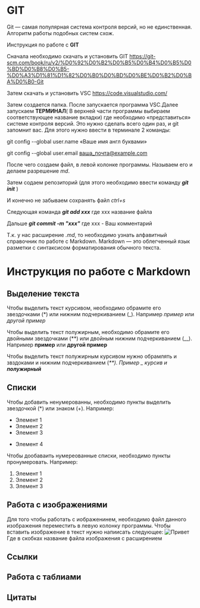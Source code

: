 # GIT

Git — самая популярная система контроля
версий, но не единственная. Алгоритм
работы подобных систем схож.

Инструкция по работе с **GIT**

Сначала необходимо скачать и установить GIT   https://git-scm.com/book/ru/v2/%D0%92%D0%B2%D0%B5%D0%B4%D0%B5%D0%BD%D0%B8%D0%B5-%D0%A3%D1%81%D1%82%D0%B0%D0%BD%D0%BE%D0%B2%D0%BA%D0%B0-Git

Затем скачать и установить VSC https://code.visualstudio.com/

Затем создается папка. После запускается программа VSC.Далее запускаем **ТЕРМИНАЛ**( В верхней части программы выбираем соответствующее название вкладки) где  необходимо «представиться» системе контроля версий. Это нужно сделать всего один раз, и git запомнит вас. Для этого нужно ввести в терминале 2 команды:

git config --global user.name «Ваше имя англ буквами»

git config --global user.email ваша_почта@example.com

После чего создаем файл, в левой колонке программы. Называем его и делаем разрешение *md*.

Затем содаем репозиторий (для этого необходимо ввести команду _**git init**_ )

И конечно не забываем сохранять файл _ctrl+s_

Следующая команда _**git add ххх**_ где ххх название файла

Дальше _**git commit -m "xxx"**_  где  xxx - Ваш комментарий

Т.к. у нас расширение _.md_, то необходимо узнать  алфавитный справочник по работе с Markdown. Markdown — это облегченный язык разметки с синтаксисом форматирования обычного текста.

# Инструкция по работе с  Markdown

## Выделение текста

Чтобы выделить текст курсивом, необходимо обрамите его звездочками (*) или нижним подчеркиванием (_). Например *пример* или _другой пример_

Чтобы выделить текст полужирным, необходимо обрамите его двойными звездочками (**) или двойным нижним подчеркиванием (__). Например **пример** или __другой пример__

Чтобы выделить текст полужирным курсивом нужно обрамлять и звздоками и нижним подчеркиванием (_**). Пример _ курсив и  **полужирный**_
 
## Списки

Чтобы добавить ненумерованны, необходимо пункты выделить звездочкой (*) или знаком (+). 
Например:
* Элемент 1
* Элемент 2
* Элемент 3
+ Элемент 4

Чтобы дообаваить нумереованные списки, необходимо пункты пронумеровать. Например:
1. Элемент 1
2. Элемент 2
3. Элемент 3

## Работа с изображениями

Для того чтобы работать с иображенинем, необходимо файл данного изображения переместить в левую колонку программы.
Чтобы вставить изображение в текст нужно напиисать следующее:
![Привет](2.jpg)
Где в скобках название файла изображения с расширением   
## Ссылки

## Работа с таблиами 

## Цитаты